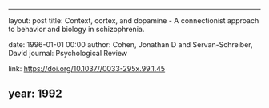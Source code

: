 ---
layout: post
title: Context, cortex, and dopamine - A connectionist approach to behavior and biology in schizophrenia.

date: 1996-01-01 00:00
author: Cohen, Jonathan D and Servan-Schreiber, David
journal: Psychological Review

link: https://doi.org/10.1037//0033-295x.99.1.45

year: 1992
----